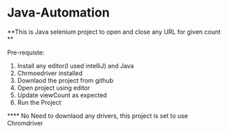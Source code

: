 # Java-Automation

**This is Java selenium project to open and close any URL for given count **

Pre-requiste:

1) Install any editor(I used intelliJ) and Java
2) Chrmoedriver installed
3) Downlaod the project from github
4) Open project using editor
5) Update viewCount as expected
6) Run the Project

**** No Need to downlaod any drivers, this project is set to use Chromdriver
